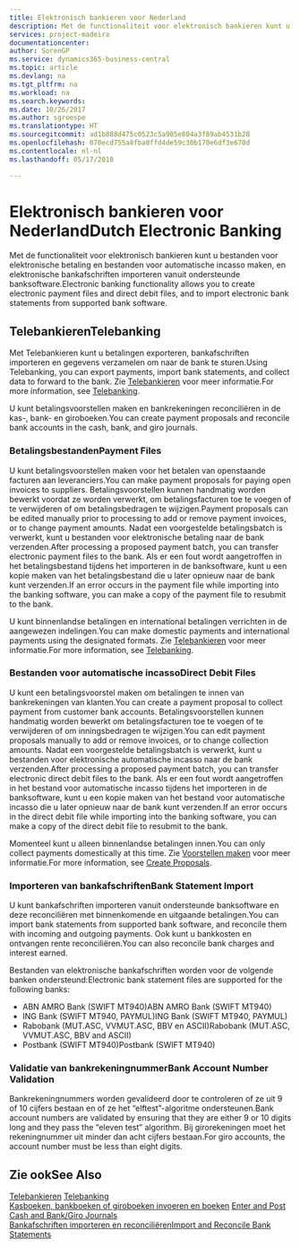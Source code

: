 ```yaml
---
title: Elektronisch bankieren voor Nederland
description: Met de functionaliteit voor elektronisch bankieren kunt u bestanden voor elektronische betaling en bestanden voor automatische incasso maken, en elektronische bankafschriften importeren vanuit ondersteunde banksoftware.
services: project-madeira
documentationcenter: 
author: SorenGP
ms.service: dynamics365-business-central
ms.topic: article
ms.devlang: na
ms.tgt_pltfrm: na
ms.workload: na
ms.search.keywords: 
ms.date: 10/26/2017
ms.author: sgroespe
ms.translationtype: HT
ms.sourcegitcommit: ad1b888d475c0523c5a905e804a3f89ab4531b28
ms.openlocfilehash: 070ecd755a8fba0ffd4de59c30b170e6df3e670d
ms.contentlocale: nl-nl
ms.lasthandoff: 05/17/2018

---
```

# <a name="dutch-electronic-banking"></a><span data-ttu-id="a965b-103">Elektronisch bankieren voor Nederland</span><span class="sxs-lookup"><span data-stu-id="a965b-103">Dutch Electronic Banking</span></span>
<span data-ttu-id="a965b-104">Met de functionaliteit voor elektronisch bankieren kunt u bestanden voor elektronische betaling en bestanden voor automatische incasso maken, en elektronische bankafschriften importeren vanuit ondersteunde banksoftware.</span><span class="sxs-lookup"><span data-stu-id="a965b-104">Electronic banking functionality allows you to create electronic payment files and direct debit files, and to import electronic bank statements from supported bank software.</span></span>  

## <a name="telebanking"></a><span data-ttu-id="a965b-105">Telebankieren</span><span class="sxs-lookup"><span data-stu-id="a965b-105">Telebanking</span></span>  
<span data-ttu-id="a965b-106">Met Telebankieren kunt u betalingen exporteren, bankafschriften importeren en gegevens verzamelen om naar de bank te sturen.</span><span class="sxs-lookup"><span data-stu-id="a965b-106">Using Telebanking, you can export payments, import bank statements, and collect data to forward to the bank.</span></span> <span data-ttu-id="a965b-107">Zie [Telebankieren](telebanking.md) voor meer informatie.</span><span class="sxs-lookup"><span data-stu-id="a965b-107">For more information, see [Telebanking](telebanking.md).</span></span>  

<span data-ttu-id="a965b-108">U kunt betalingsvoorstellen maken en bankrekeningen reconciliëren in de kas-, bank- en giroboeken.</span><span class="sxs-lookup"><span data-stu-id="a965b-108">You can create payment proposals and reconcile bank accounts in the cash, bank, and giro journals.</span></span>  

### <a name="payment-files"></a><span data-ttu-id="a965b-109">Betalingsbestanden</span><span class="sxs-lookup"><span data-stu-id="a965b-109">Payment Files</span></span>  
<span data-ttu-id="a965b-110">U kunt betalingsvoorstellen maken voor het betalen van openstaande facturen aan leveranciers.</span><span class="sxs-lookup"><span data-stu-id="a965b-110">You can make payment proposals for paying open invoices to suppliers.</span></span> <span data-ttu-id="a965b-111">Betalingsvoorstellen kunnen handmatig worden bewerkt voordat ze worden verwerkt, om betalingsfacturen toe te voegen of te verwijderen of om betalingsbedragen te wijzigen.</span><span class="sxs-lookup"><span data-stu-id="a965b-111">Payment proposals can be edited manually prior to processing to add or remove payment invoices, or to change payment amounts.</span></span> <span data-ttu-id="a965b-112">Nadat een voorgestelde betalingsbatch is verwerkt, kunt u bestanden voor elektronische betaling naar de bank verzenden.</span><span class="sxs-lookup"><span data-stu-id="a965b-112">After processing a proposed payment batch, you can transfer electronic payment files to the bank.</span></span> <span data-ttu-id="a965b-113">Als er een fout wordt aangetroffen in het betalingsbestand tijdens het importeren in de banksoftware, kunt u een kopie maken van het betalingsbestand die u later opnieuw naar de bank kunt verzenden.</span><span class="sxs-lookup"><span data-stu-id="a965b-113">If an error occurs in the payment file while importing into the banking software, you can make a copy of the payment file to resubmit to the bank.</span></span>  

<span data-ttu-id="a965b-114">U kunt binnenlandse betalingen en international betalingen verrichten in de aangewezen indelingen.</span><span class="sxs-lookup"><span data-stu-id="a965b-114">You can make domestic payments and international payments using the designated formats.</span></span> <span data-ttu-id="a965b-115">Zie [Telebankieren](telebanking.md) voor meer informatie.</span><span class="sxs-lookup"><span data-stu-id="a965b-115">For more information, see [Telebanking](telebanking.md).</span></span>  

### <a name="direct-debit-files"></a><span data-ttu-id="a965b-116">Bestanden voor automatische incasso</span><span class="sxs-lookup"><span data-stu-id="a965b-116">Direct Debit Files</span></span>  
<span data-ttu-id="a965b-117">U kunt een betalingsvoorstel maken om betalingen te innen van bankrekeningen van klanten.</span><span class="sxs-lookup"><span data-stu-id="a965b-117">You can create a payment proposal to collect payment from customer bank accounts.</span></span> <span data-ttu-id="a965b-118">Betalingsvoorstellen kunnen handmatig worden bewerkt om betalingsfacturen toe te voegen of te verwijderen of om inningsbedragen te wijzigen.</span><span class="sxs-lookup"><span data-stu-id="a965b-118">You can edit payment proposals manually to add or remove invoices, or to change collection amounts.</span></span> <span data-ttu-id="a965b-119">Nadat een voorgestelde betalingsbatch is verwerkt, kunt u bestanden voor elektronische automatische incasso naar de bank verzenden.</span><span class="sxs-lookup"><span data-stu-id="a965b-119">After processing a proposed payment batch, you can transfer electronic direct debit files to the bank.</span></span> <span data-ttu-id="a965b-120">Als er een fout wordt aangetroffen in het bestand voor automatische incasso tijdens het importeren in de banksoftware, kunt u een kopie maken van het bestand voor automatische incasso die u later opnieuw naar de bank kunt verzenden.</span><span class="sxs-lookup"><span data-stu-id="a965b-120">If an error occurs in the direct debit file while importing into the banking software, you can make a copy of the direct debit file to resubmit to the bank.</span></span>  

<span data-ttu-id="a965b-121">Momenteel kunt u alleen binnenlandse betalingen innen.</span><span class="sxs-lookup"><span data-stu-id="a965b-121">You can only collect payments domestically at this time.</span></span> <span data-ttu-id="a965b-122">Zie [Voorstellen maken](how-to-create-proposals.md) voor meer informatie.</span><span class="sxs-lookup"><span data-stu-id="a965b-122">For more information, see [Create Proposals](how-to-create-proposals.md).</span></span>  

### <a name="bank-statement-import"></a><span data-ttu-id="a965b-123">Importeren van bankafschriften</span><span class="sxs-lookup"><span data-stu-id="a965b-123">Bank Statement Import</span></span>  
<span data-ttu-id="a965b-124">U kunt bankafschriften importeren vanuit ondersteunde banksoftware en deze reconciliëren met binnenkomende en uitgaande betalingen.</span><span class="sxs-lookup"><span data-stu-id="a965b-124">You can import bank statements from supported bank software, and reconcile them with incoming and outgoing payments.</span></span> <span data-ttu-id="a965b-125">Ook kunt u bankkosten en ontvangen rente reconciliëren.</span><span class="sxs-lookup"><span data-stu-id="a965b-125">You can also reconcile bank charges and interest earned.</span></span>  

<span data-ttu-id="a965b-126">Bestanden van elektronische bankafschriften worden voor de volgende banken ondersteund:</span><span class="sxs-lookup"><span data-stu-id="a965b-126">Electronic bank statement files are supported for the following banks:</span></span>  

- <span data-ttu-id="a965b-127">ABN AMRO Bank \(SWIFT MT940\)</span><span class="sxs-lookup"><span data-stu-id="a965b-127">ABN AMRO Bank \(SWIFT MT940\)</span></span>  
- <span data-ttu-id="a965b-128">ING Bank \(SWIFT MT940, PAYMUL\)</span><span class="sxs-lookup"><span data-stu-id="a965b-128">ING Bank \(SWIFT MT940, PAYMUL\)</span></span>  
- <span data-ttu-id="a965b-129">Rabobank \(MUT.ASC, VVMUT.ASC, BBV en ASCII\)</span><span class="sxs-lookup"><span data-stu-id="a965b-129">Rabobank \(MUT.ASC, VVMUT.ASC, BBV and ASCII\)</span></span>  
- <span data-ttu-id="a965b-130">Postbank \(SWIFT MT940\)</span><span class="sxs-lookup"><span data-stu-id="a965b-130">Postbank \(SWIFT MT940\)</span></span>  

### <a name="bank-account-number-validation"></a><span data-ttu-id="a965b-131">Validatie van bankrekeningnummer</span><span class="sxs-lookup"><span data-stu-id="a965b-131">Bank Account Number Validation</span></span>  
<span data-ttu-id="a965b-132">Bankrekeningnummers worden gevalideerd door te controleren of ze uit 9 of 10 cijfers bestaan en of ze het “elftest”-algoritme ondersteunen.</span><span class="sxs-lookup"><span data-stu-id="a965b-132">Bank account numbers are validated by ensuring that they are either 9 or 10 digits long and they pass the “eleven test” algorithm.</span></span> <span data-ttu-id="a965b-133">Bij girorekeningen moet het rekeningnummer uit minder dan acht cijfers bestaan.</span><span class="sxs-lookup"><span data-stu-id="a965b-133">For giro accounts, the account number must be less than eight digits.</span></span>  

## <a name="see-also"></a><span data-ttu-id="a965b-134">Zie ook</span><span class="sxs-lookup"><span data-stu-id="a965b-134">See Also</span></span>  
<span data-ttu-id="a965b-135">[Telebankieren](telebanking.md) </span><span class="sxs-lookup"><span data-stu-id="a965b-135">[Telebanking](telebanking.md) </span></span>  
<span data-ttu-id="a965b-136">[Kasboeken, bankboeken of giroboeken invoeren en boeken](how-to-enter-and-post-cash-and-bank-or-giro-journals.md)   </span><span class="sxs-lookup"><span data-stu-id="a965b-136">[Enter and Post Cash and Bank/Giro Journals](how-to-enter-and-post-cash-and-bank-or-giro-journals.md)   </span></span>  
[<span data-ttu-id="a965b-137">Bankafschriften importeren en reconciliëren</span><span class="sxs-lookup"><span data-stu-id="a965b-137">Import and Reconcile Bank Statements</span></span>](how-to-import-and-reconcile-bank-statements.md)

